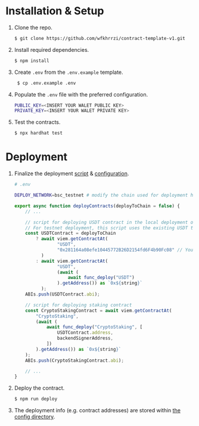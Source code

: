# Installation & Setup

1.  Clone the repo.

    ```sh
    $ git clone https://github.com/wfkhrrzi/contract-template-v1.git
    ```

2.  Install required dependencies.

    ```sh
    $ npm install
    ```

3.  Create `.env` from the `.env.example` template.

    ```sh
     $ cp .env.example .env
    ```

4.  Populate the `.env` file with the preferred configuration.

    ```sh
    PUBLIC_KEY=<INSERT YOUR WALET PUBLIC KEY>
    PRIVATE_KEY=<INSERT YOUR WALET PRIVATE KEY>
    ```

5.  Test the contracts.

    ```sh
    $ npx hardhat test
    ```

# Deployment

1.  Finalize the deployment [script](scripts/deployContract/deployScript.ts) & [configuration](.env).

    ```sh
    # .env

    DEPLOY_NETWORK=bsc_testnet # modify the chain used for deployment here
    ```

    ```ts
    export async function deployContracts(deployToChain = false) {
    	// ...

    	// script for deploying USDT contract in the local deployment only (testing)
    	// For testnet deployment, this script uses the existing USDT token contract (0x281164a08efe10445772B26D2154fd6F4b90Fc08)
    	const USDTContract = deployToChain
    		? await viem.getContractAt(
    				"USDT",
    				"0x281164a08efe10445772B26D2154fd6F4b90Fc08" // You can modify the USDT contract address here
    		  )
    		: await viem.getContractAt(
    				"USDT",
    				(await (
    					await func_deploy("USDT")
    				).getAddress()) as `0x${string}`
    		  );
    	ABIs.push(USDTContract.abi);

    	// script for deploying staking contract
    	const CryptoStakingContract = await viem.getContractAt(
    		"CryptoStaking",
    		(await (
    			await func_deploy("CryptoStaking", [
    				USDTContract.address,
    				backendSignerAddress,
    			])
    		).getAddress()) as `0x${string}`
    	);
    	ABIs.push(CryptoStakingContract.abi);

    	// ...
    }
    ```

2.  Deploy the contract.

    ```sh
    $ npm run deploy
    ```

3.  The deployment info (e.g. contract addresses) are stored within [the config directory](scripts/config).
